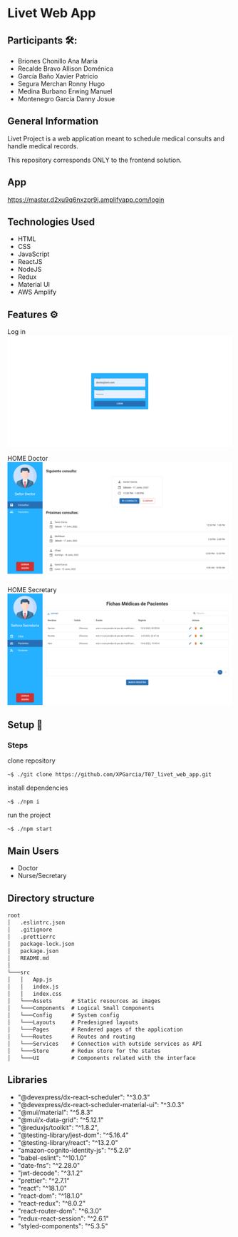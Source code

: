 # Livet Web App

## Participants 🛠️:
  + Briones Chonillo Ana María
  + Recalde Bravo Allison Doménica
  + García Baño Xavier Patricio
  + Segura Merchan Ronny Hugo
  + Medina Burbano Erwing Manuel
  + Montenegro García Danny Josue

## General Information

Livet Project is a web application meant to schedule medical consults and handle medical records.

This repository corresponds ONLY to the frontend solution.

## App

https://master.d2xu9q6nxzpr9j.amplifyapp.com/login

## Technologies Used
  + HTML
  + CSS
  + JavaScript
  + ReactJS
  + NodeJS
  + Redux
  + Material UI
  + AWS Amplify

## Features ⚙️
Log in
![alt text](img/login.png)

HOME Doctor
![alt text](img/homeDoctor.png)

HOME Secretary
![alt text](img/homeSecretaria.png)

## Setup 🚀
### Steps
clone repository
 ```
~$ ./git clone https://github.com/XPGarcia/T07_livet_web_app.git
```

install dependencies
 ```
~$ ./npm i
```

run the project
```
~$ ./npm start
```

## Main Users
  + Doctor
  + Nurse/Secretary
  
  
## Directory structure
```
root
│   .eslintrc.json
│   .gitignore
│   .prettierrc
│   package-lock.json
│   package.json
│   README.md
│
└───src
│   │   App.js
│   │   index.js
│   │   index.css
│   └───Assets      # Static resources as images
│   └───Components  # Logical Small Components
│   └───Config      # System config
│   └───Layouts     # Predesigned layouts
│   └───Pages       # Rendered pages of the application
│   └───Routes      # Routes and routing
│   └───Services    # Connection with outside services as API
│   └───Store       # Redux store for the states
│   └───UI          # Components related with the interface
```

## Libraries
- "@devexpress/dx-react-scheduler": "^3.0.3"
- "@devexpress/dx-react-scheduler-material-ui": "^3.0.3"
- "@mui/material": "^5.8.3"
- "@mui/x-data-grid": "^5.12.1"
- "@reduxjs/toolkit": "^1.8.2",
- "@testing-library/jest-dom": "^5.16.4"
- "@testing-library/react": "^13.2.0"
- "amazon-cognito-identity-js": "^5.2.9"
- "babel-eslint": "^10.1.0"
- "date-fns": "^2.28.0"
- "jwt-decode": "^3.1.2"
- "prettier": "^2.7.1"
- "react": "^18.1.0"
- "react-dom": "^18.1.0"
- "react-redux": "^8.0.2"
- "react-router-dom": "^6.3.0"
- "redux-react-session": "^2.6.1"
- "styled-components": "^5.3.5"
  
